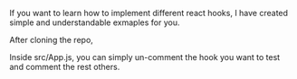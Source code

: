 If you want to learn how to implement different react hooks, 
I have created simple and understandable exmaples for you.

After cloning the repo, 

Inside src/App.js, you can simply un-comment the hook you want to test and comment the rest others.
